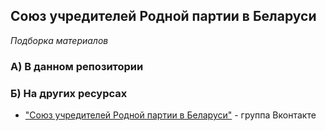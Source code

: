 ## Союз учредителей Родной партии в Беларуси
*Подборка материалов*

### А) В данном репозитории

### Б) На других ресурсах
* ["Союз учредителей Родной партии в Беларуси"](https://vk.com/rodpart_belarus) - группа Вконтакте

